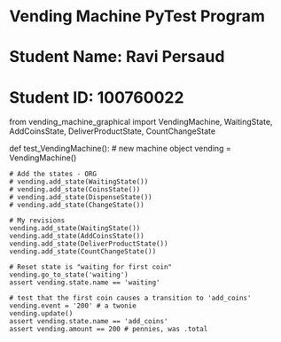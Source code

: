 # Vending Machine PyTest Program
# Student Name: Ravi Persaud
# Student ID: 100760022

from vending_machine_graphical import VendingMachine, WaitingState, AddCoinsState, DeliverProductState, CountChangeState

def test_VendingMachine():
    # new machine object
    vending = VendingMachine()

    # Add the states - ORG
    # vending.add_state(WaitingState())
    # vending.add_state(CoinsState())
    # vending.add_state(DispenseState())
    # vending.add_state(ChangeState())

    # My revisions
    vending.add_state(WaitingState())
    vending.add_state(AddCoinsState())
    vending.add_state(DeliverProductState())
    vending.add_state(CountChangeState())

    # Reset state is "waiting for first coin"
    vending.go_to_state('waiting')
    assert vending.state.name == 'waiting'

    # test that the first coin causes a transition to 'add_coins'
    vending.event = '200' # a twonie
    vending.update()
    assert vending.state.name == 'add_coins'
    assert vending.amount == 200 # pennies, was .total




